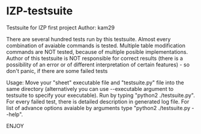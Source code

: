 # IZP-testsuite

Testsuite for IZP first project
Author: kam29

There are several hundred tests run by this testsuite. Almost every combination of avaiable commands is tested.
Multiple table modification commands are NOT tested, because of multiple posible implementations.
Author of this testsuite is NOT responsible for correct results (there is a possibility of an
	error or of different interpretation of certain features) - so don't panic, if there are some failed tests

Usage:
	Move your "sheet" executable file and "testsuite.py" file into the same directory
	(alternatively you can use --executable argument to testsuite to specify your executable).
	Run by typing "python2 ./testsuite.py". For every failed test, there is detailed description in generated log file.
	For list of advance options avaiable by arguments type "python2 ./testsuite.py --help".

ENJOY
